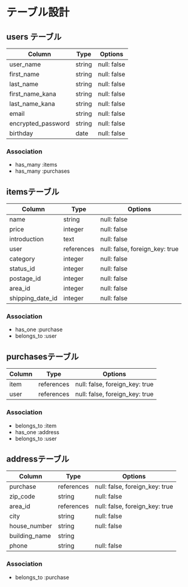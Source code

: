 # テーブル設計

## users テーブル

| Column             | Type   | Options     |
| ------------------ | ------ | ----------- |
| user_name          | string | null: false |
| first_name         | string | null: false |
| last_name          | string | null: false |
| first_name_kana    | string | null: false |
| last_name_kana     | string | null: false |
| email              | string | null: false |
| encrypted_password | string | null: false |
| birthday           | date   | null: false |

### Association
- has_many :items
- has_many :purchases






## itemsテーブル

| Column           | Type       | Options                        |
| ---------------- | ---------- | ------------------------------ |
| name             | string     | null: false                    |
| price            | integer    | null: false                    |
| introduction     | text       | null: false                    |
| user             | references | null: false, foreign_key: true |
| category         | integer    | null: false                    |
| status_id        | integer    | null: false                    | 
| postage_id       | integer    | null: false                    |
| area_id          | integer    | null: false                    |
| shipping_date_id | integer    | null: false                    |

### Association
- has_one :purchase
- belongs_to :user






## purchasesテーブル

| Column    | Type       | Options                        |
| --------- | ---------- | ------------------------------ |
| item      | references | null: false, foreign_key: true |
| user      | references | null: false, foreign_key: true |

### Association
- belongs_to :item
- has_one :address
- belongs_to :user






## addressテーブル

| Column        | Type       | Options                        |
| ------------- | ---------- | ------------------------------ |
| purchase      | references | null: false, foreign_key: true |
| zip_code      | string     | null: false                    |
| area_id       | references | null: false, foreign_key: true |
| city          | string     | null: false                    |
| house_number  | string     | null: false                    | 
| building_name | string     |                                |
| phone         | string     | null: false                    |

### Association
- belongs_to :purchase

